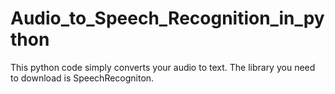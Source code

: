 # Audio_to_Speech_Recognition_in_python
This python code simply converts your audio to text. 
The library you need to download is SpeechRecogniton.
